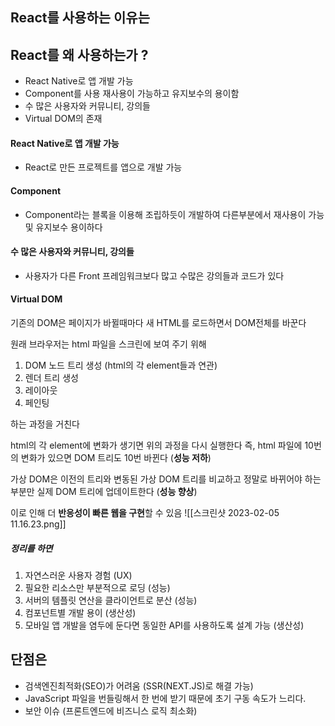 ## React를 사용하는 이유는


## React를 왜 사용하는가 ? 

- React Native로 앱 개발 가능
- Component를 사용 재사용이 가능하고 유지보수의 용이함
- 수 많은 사용자와 커뮤니티, 강의들 
- Virtual DOM의 존재

#### React Native로 앱 개발 가능
- React로 만든 프로젝트를 앱으로 개발 가능 

#### Component
-  Component라는 블록을 이용해 조립하듯이 개발하여 
   다른부분에서 재사용이 가능 및 유지보수 용이하다

#### 수 많은 사용자와 커뮤니티, 강의들 
- 사용자가 다른 Front 프레임워크보다 많고 수많은 강의들과 코드가 있다

#### Virtual DOM
기존의 DOM은 페이지가 바뀔때마다 새 HTML를 로드하면서 DOM전체를 바꾼다

원래 브라우저는 html 파일을 스크린에 보여 주기 위해

1.  DOM 노드 트리 생성 (html의 각 element들과 연관)
2.  렌더 트리 생성
3.  레이아웃
4.  페인팅
    
하는 과정을 거친다

html의 각 element에 변화가 생기면 위의 과정을 다시 실행한다 즉, html 파일에 10번의 변화가 있으면 DOM 트리도 10번 바뀐다 (**성능 저하**)

가상 DOM은 이전의 트리와 변동된 가상 DOM 트리를 비교하고 정말로 바뀌어야 하는 부분만 실제 DOM 트리에 업데이트한다 (**성능 향상**)

이로 인해 더 **반응성이 빠른 웹을 구현**할 수 있음
![[스크린샷 2023-02-05 11.16.23.png]]




##### 정리를 하면 
1. 자연스러운 사용자 경험 (UX)
2. 필요한 리소스만 부분적으로 로딩 (성능)
3. 서버의 템플릿 연산을 클라이언트로 분산 (성능)
4. 컴포넌트별 개발 용이 (생산성)
5. 모바일 앱 개발을 염두에 둔다면 동일한 API를 사용하도록 설계 가능 (생산성)


## 단점은 
-  검색엔진최적화(SEO)가 어려움 (SSR(NEXT.JS)로 해결 가능)
- JavaScript 파일을 번들링해서 한 번에 받기 때문에 초기 구동 속도가 느리다.
- 보안 이슈 (프론트엔드에 비즈니스 로직 최소화)












